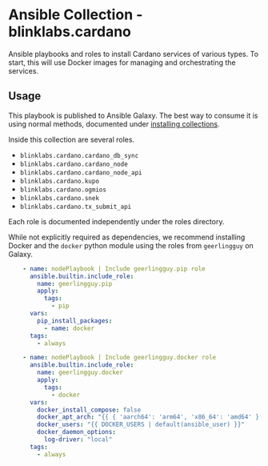 # Ansible Collection - blinklabs.cardano

Ansible playbooks and roles to install Cardano services of various types. To
start, this will use Docker images for managing and orchestrating the services.

## Usage

This playbook is published to Ansible Galaxy. The best way to consume it is
using normal methods, documented under
[installing collections](https://docs.ansible.com/ansible/latest/collections_guide/collections_installing.html).

Inside this collection are several roles.

- `blinklabs.cardano.cardano_db_sync`
- `blinklabs.cardano.cardano_node`
- `blinklabs.cardano.cardano_node_api`
- `blinklabs.cardano.kupo`
- `blinklabs.cardano.ogmios`
- `blinklabs.cardano.snek`
- `blinklabs.cardano.tx_submit_api`

Each role is documented independently under the roles directory.

While not explicitly required as dependencies, we recommend installing Docker
and the `docker` python module using the roles from `geerlingguy` on Galaxy.

```yaml
    - name: nodePlaybook | Include geerlingguy.pip role
      ansible.builtin.include_role:
        name: geerlingguy.pip
        apply:
          tags:
            - pip
      vars:
        pip_install_packages:
          - name: docker
      tags:
        - always

    - name: nodePlaybook | Include geerlingguy.docker role
      ansible.builtin.include_role:
        name: geerlingguy.docker
        apply:
          tags:
            - docker
      vars:
        docker_install_compose: false
        docker_apt_arch: "{{ { 'aarch64': 'arm64', 'x86_64': 'amd64' }[ansible_facts.architecture] }}"
        docker_users: "{{ DOCKER_USERS | default(ansible_user) }}"
        docker_daemon_options:
          log-driver: "local"
      tags:
        - always
```
